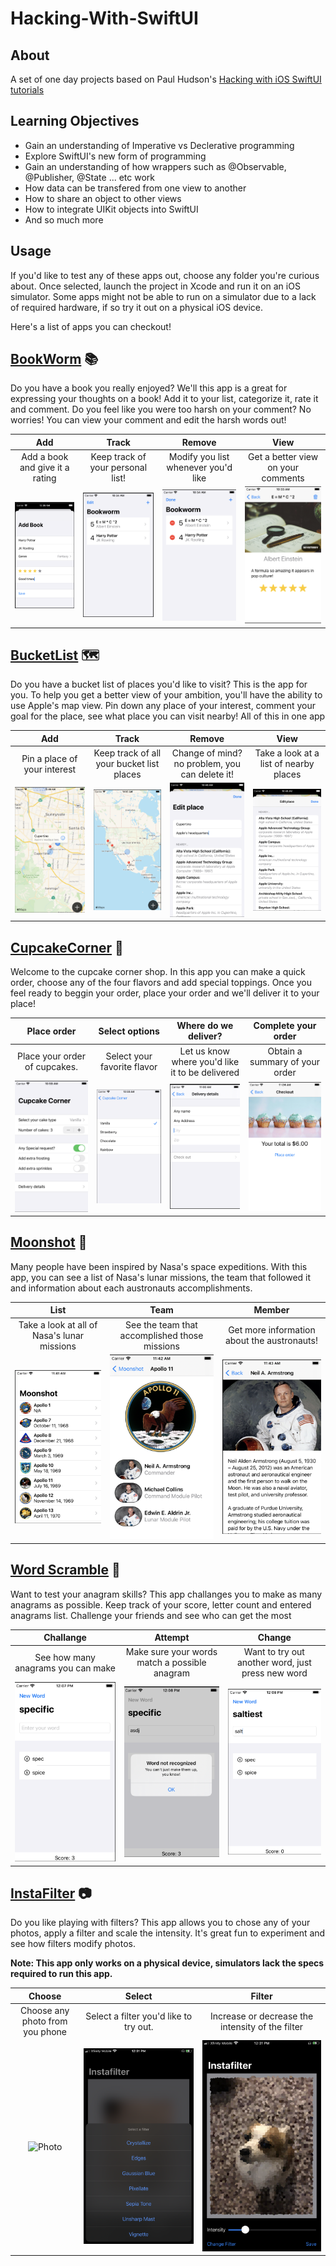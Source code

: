 # Hacking-With-SwiftUI

## About
A set of one day projects based on Paul Hudson's [Hacking with iOS SwiftUI tutorials](https://www.hackingwithswift.com/books/ios-swiftui)

## Learning Objectives
* Gain an understanding of Imperative vs Declerative programming
* Explore SwiftUI's new form of programming
* Gain an understanding of how wrappers such as @Observable, @Publisher, @State ... etc work
* How data can be transfered from one view to another
* How to share an object to other views
* How to integrate UIKit objects into SwiftUI
* And so much more

## Usage

If you'd like to test any of these apps out, choose any folder you're curious about.
Once selected, launch the project in Xcode and run it on an iOS simulator. 
Some apps might not be able to run on a simulator due to a lack of required hardware, if so 
try it out on a physical iOS device.

Here's a list of apps you can checkout!

## [BookWorm](https://github.com/GeorgeSolorio/Hacking-With-SwiftUI/tree/master/BookWorm/BookWorm) 📚

Do you have a book you really enjoyed? We'll this app is a great for expressing your thoughts on a book!
Add it to your list, categorize it, rate it and comment. Do you feel like you were too harsh on your comment? No worries!
You can view your comment and edit the harsh words out!

| Add                                | Track                                    | Remove                                  | View                                 |
:-----------------------------------:|:----------------------------------------:|:---------------------------------------:|:------------------------------------:|
| Add a book and give it a rating    |  Keep track of your personal list!       |  Modify you list whenever you'd like    | Get a better view on your comments   |
|![Add](BookWorm/Images/AddBook.png) | ![Track](BookWorm/Images/TrackList.png)  | ![Remove](BookWorm/Images/EditList.png) | ![View](BookWorm/Images/NiceView.png)|

## [BucketList](https://github.com/GeorgeSolorio/Hacking-With-SwiftUI/tree/master/BucketList/BucketList) 🗺

Do you have a bucket list of places you'd like to visit? This is the app for you. To help you get a better view of your ambition, you'll have the ability to use
Apple's map view. Pin down any place of your interest, comment your goal for the place, see what place you can visit nearby! All of this in one app

| Add                                | Track                                    | Remove                                         | View                                   |
:-----------------------------------:|:----------------------------------------:|:----------------------------------------------:|:--------------------------------------:|
| Pin a place of your interest       | Keep track of all your bucket list places|  Change of mind? no problem, you can delete it!| Take a look at a list of nearby places |
|![Pin](BucketList/Images/Pin.png)   | ![See](BucketList/Images/Track.png)      | ![Delete](BucketList/Images/Edit.png)          | ![Nearby](BucketList/Images/Nearby.png) |

## [CupcakeCorner](https://github.com/GeorgeSolorio/Hacking-With-SwiftUI/tree/master/CupcakeCorner/CupcakeCorner) 🧁

Welcome to the cupcake corner shop. In this app you can make a quick order, choose any of the four flavors and add special toppings. Once you feel ready to beggin your
order, place your order and we'll deliver it to your place!

| Place order                            | Select options                               | Where do we deliver?                             | Complete your order                      |
:---------------------------------------:|:--------------------------------------------:|:------------------------------------------------:|:----------------------------------------:|
| Place your order of cupcakes.          |  Select your favorite flavor                 |  Let us know where you'd like it to be delivered | Obtain a summary of your order           |
|![Oder](CupcakeCorner/Images/StartOrder.png)| ![Select](CupcakeCorner/Images/ChooseFlavor.png) | ![Deliver](CupcakeCorner/Images/Info.png)            | ![Summary](CupcakeCorner/Images/Complete.png)|

## [Moonshot](https://github.com/GeorgeSolorio/Hacking-With-SwiftUI/tree/master/MoonShot/MoonShot) 🚀

Many people have been inspired by Nasa's space expeditions. With this app, you can see a list of Nasa's lunar missions, the team that followed it and information about each austronauts accomplishments. 

| List                                        | Team                                           | Member                                         | 
:--------------------------------------------:|:----------------------------------------------:|:----------------------------------------------:|
| Take a look at all of Nasa's lunar missions | See the team that accomplished those missions  |  Get more information about the austronauts!   |
| ![LunarLIst](MoonShot/Images/List.png)      | ![Team](MoonShot/Images/Badge.png)         | ![Person](MoonShot/Images/Person.png)          |

## [Word Scramble](https://github.com/GeorgeSolorio/Hacking-With-SwiftUI/tree/master/Word%20Scramble/Word%20Scramble) 📝

Want to test your anagram skills? This app challanges you to make as many anagrams as possible. Keep track of your score, letter count and entered anagrams list.
Challenge your friends and see who can get the most

| Challange                                   | Attempt                                        | Change                                            | 
:--------------------------------------------:|:----------------------------------------------:|:-------------------------------------------------:|
| See how many anagrams you can make          | Make sure your words match a possible anagram  | Want to try out another word, just press new word |
| ![Challenge](Word%20Scramble/Images/Game.png)| ![attempt](Word%20Scramble/Images/Guess.png)    | ![Change](Word%20Scramble/Images/NewGuess.png)  |


## [InstaFilter](https://github.com/GeorgeSolorio/Hacking-With-SwiftUI/tree/master/Instafilter/Instafilter) 📷

Do you like playing with filters? This app allows you to chose any of your photos, apply a filter and scale the intensity. It's great fun to experiment and see
how filters modify photos. 

**Note: This app only works on a physical device, simulators lack the specs required to run this app.**

| Choose                                      | Select                                         |  Filter                                           | 
:--------------------------------------------:|:----------------------------------------------:|:-------------------------------------------------:|
| Choose any photo from you phone             | Select a filter you'd like to try out.         |  Increase or decrease the intensity of the filter |
| ![Photo](Instafilter/Images/Select.png)     | ![Filters](Instafilter/Images/Choose.png)      | ![Intensity](Instafilter/Images/Filter.png)       |
